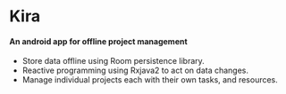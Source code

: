 # Kira
#### An android app for offline project management

* Store data offline using Room persistence library.
* Reactive programming using Rxjava2 to act on data changes.
* Manage individual projects each with their own tasks, and resources.
